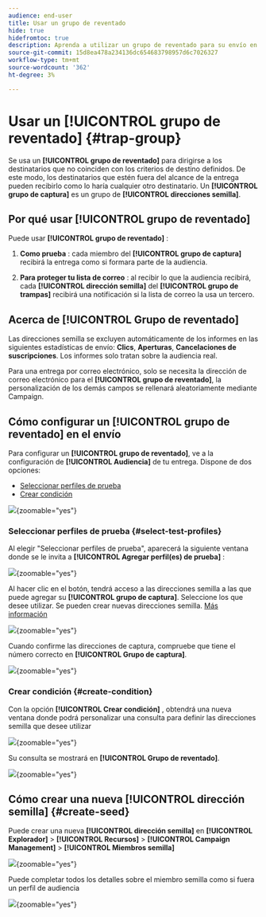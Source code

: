 ```yaml
---
audience: end-user
title: Usar un grupo de reventado
hide: true
hidefromtoc: true
description: Aprenda a utilizar un grupo de reventado para su envío en la interfaz de usuario web de Campaign
source-git-commit: 15d8ea478a234136dc654683798957d6c7026327
workflow-type: tm+mt
source-wordcount: '362'
ht-degree: 3%

---
```


# Usar un **[!UICONTROL grupo de reventado]** {#trap-group}

Se usa un **[!UICONTROL grupo de reventado]** para dirigirse a los destinatarios que no coinciden con los criterios de destino definidos. De este modo, los destinatarios que estén fuera del alcance de la entrega pueden recibirlo como lo haría cualquier otro destinatario.
Un **[!UICONTROL grupo de captura]** es un grupo de **[!UICONTROL direcciones semilla]**.

## Por qué usar **[!UICONTROL grupo de reventado]**

Puede usar **[!UICONTROL grupo de reventado]** :

1. **Como prueba** : cada miembro del **[!UICONTROL grupo de captura]** recibirá la entrega como si formara parte de la audiencia.


1. **Para proteger tu lista de correo** : al recibir lo que la audiencia recibirá, cada **[!UICONTROL dirección semilla]** del **[!UICONTROL grupo de trampas]** recibirá una notificación si la lista de correo la usa un tercero.

## Acerca de **[!UICONTROL Grupo de reventado]**

Las direcciones semilla se excluyen automáticamente de los informes en las siguientes estadísticas de envío: **Clics**, **Aperturas**, **Cancelaciones de suscripciones**. Los informes solo tratan sobre la audiencia real.

Para una entrega por correo electrónico, solo se necesita la dirección de correo electrónico para el **[!UICONTROL grupo de reventado]**, la personalización de los demás campos se rellenará aleatoriamente mediante Campaign.

## Cómo configurar un **[!UICONTROL grupo de reventado]** en el envío

Para configurar un **[!UICONTROL grupo de reventado]**, ve a la configuración de **[!UICONTROL Audiencia]** de tu entrega. Dispone de dos opciones:
- [Seleccionar perfiles de prueba](#select-test-profile)
- [Crear condición](#create-condition)

![](assets/trap-group.png){zoomable="yes"}

### Seleccionar perfiles de prueba {#select-test-profiles}

Al elegir &quot;Seleccionar perfiles de prueba&quot;, aparecerá la siguiente ventana donde se le invita a **[!UICONTROL Agregar perfil(es) de prueba]** :

![](assets/trap-no-test-profile.png){zoomable="yes"}

Al hacer clic en el botón, tendrá acceso a las direcciones semilla a las que puede agregar su **[!UICONTROL grupo de captura]**. Seleccione los que desee utilizar.
Se pueden crear nuevas direcciones semilla. [Más información](#create-seed)

![](assets/trap-select-test-profiles.png){zoomable="yes"}

Cuando confirme las direcciones de captura, compruebe que tiene el número correcto en **[!UICONTROL Grupo de captura]**.

![](assets/trap-check.png){zoomable="yes"}

### Crear condición {#create-condition}

Con la opción **[!UICONTROL Crear condición]** , obtendrá una nueva ventana donde podrá personalizar una consulta para definir las direcciones semilla que desee utilizar

![](assets/trap-create-condition.png){zoomable="yes"}

Su consulta se mostrará en **[!UICONTROL Grupo de reventado]**.

![](assets/trap-custom.png){zoomable="yes"}

## Cómo crear una nueva **[!UICONTROL dirección semilla]** {#create-seed}

Puede crear una nueva **[!UICONTROL dirección semilla]** en **[!UICONTROL Explorador]** > **[!UICONTROL Recursos]** > **[!UICONTROL Campaign Management]** > **[!UICONTROL Miembros semilla]**

![](assets/trap-create.png){zoomable="yes"}

Puede completar todos los detalles sobre el miembro semilla como si fuera un perfil de audiencia

![](assets/trap-create-contact.png){zoomable="yes"}